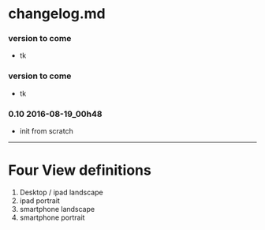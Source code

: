 # changelog.md

### version to come
- tk

### version to come
- tk

### 0.10 2016-08-19_00h48
- init from scratch

---

# Four View definitions

1. Desktop / ipad landscape
2. ipad portrait
3. smartphone landscape
4. smartphone portrait